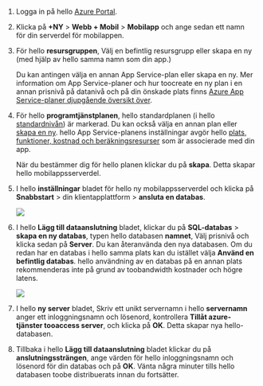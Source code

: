 1. Logga in på hello [Azure Portal].
2. Klicka på **+NY** > **Webb + Mobil** > **Mobilapp** och ange sedan ett namn för din serverdel för mobilappen.
3. För hello **resursgruppen**, Välj en befintlig resursgrupp eller skapa en ny (med hjälp av hello samma namn som din app.) 
   
    Du kan antingen välja en annan App Service-plan eller skapa en ny. Mer information om App Service-planer och hur toocreate en ny plan i en annan prisnivå på datanivå och på din önskade plats finns [Azure App Service-planer djupgående översikt över](../articles/app-service/azure-web-sites-web-hosting-plans-in-depth-overview.md).
4. För hello **programtjänstplanen**, hello standardplanen (i hello [standardnivån](https://azure.microsoft.com/pricing/details/app-service/)) är markerad. Du kan också välja en annan plan eller [skapa en ny](../articles/app-service/azure-web-sites-web-hosting-plans-in-depth-overview.md#create-an-app-service-plan). hello App Service-planens inställningar avgör hello [plats, funktioner, kostnad och beräkningsresurser](https://azure.microsoft.com/pricing/details/app-service/) som är associerade med din app. 
   
    När du bestämmer dig för hello planen klickar du på **skapa**. Detta skapar hello mobilappsserverdel. 
5. I hello **inställningar** bladet för hello ny mobilappsserverdel och klicka på **Snabbstart** > din klientapplattform > **ansluta en databas**. 
   
    ![](./media/app-service-mobile-dotnet-backend-create-new-service/dotnet-backend-create-data-connection.png)
6. I hello **Lägg till dataanslutning** bladet, klickar du på **SQL-databas** > **skapa en ny databas**, typen hello databasen **namnet**, Välj prisnivå och klicka sedan på **Server**.  Du kan återanvända den nya databasen. Om du redan har en databas i hello samma plats kan du istället välja **Använd en befintlig databas**. hello användning av en databas på en annan plats rekommenderas inte på grund av toobandwidth kostnader och högre latens.
   
    ![](./media/app-service-mobile-dotnet-backend-create-new-service/dotnet-backend-create-db.png)
7. I hello **ny server** bladet, Skriv ett unikt servernamn i hello **servernamn** anger ett inloggningsnamn och lösenord, kontrollera **Tillåt azure-tjänster tooaccess server**, och klicka på **OK**. Detta skapar nya hello-databasen.
8. Tillbaka i hello **Lägg till dataanslutning** bladet klickar du på **anslutningssträngen**, ange värden för hello inloggningsnamn och lösenord för din databas och på **OK**. Vänta några minuter tills hello databasen toobe distribuerats innan du fortsätter.

<!-- URLs. -->
[Azure Portal]: https://portal.azure.com/
